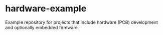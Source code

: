 # hardware-example
Example repository for projects that include hardware (PCB) development and optionally embedded firmware
